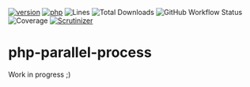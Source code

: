 [![version](https://img.shields.io/badge/version-0.0.3-success.svg)](https://github.com/steevanb/php-parallel-processes/tree/0.0.3)
[![php](https://img.shields.io/badge/php-^7.4||^8.0-blue.svg)](https://php.net)
![Lines](https://img.shields.io/badge/code%20lines-2163-success.svg)
![Total Downloads](https://poser.pugx.org/steevanb/php-parallel-processes/downloads)
![GitHub Workflow Status](https://img.shields.io/github/workflow/status/steevanb/php-parallel-processes/CI)
![Coverage](https://img.shields.io/badge/coverage-14%25-success.svg)
[![Scrutinizer](https://scrutinizer-ci.com/g/steevanb/php-parallel-processes/badges/quality-score.png?t=0.0.3)](https://scrutinizer-ci.com/g/steevanb/php-parallel-processes)

# php-parallel-process

Work in progress ;)
